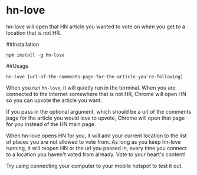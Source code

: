 hn-love
=======

hn-love will open that HN article you wanted to vote on when you get to a location that is not HR.

##Installation

    npm install -g hn-love


##Usage

    hn-love [url-of-the-comments-page-for-the-article-you're-following]

When you run `hn-love`, it will quietly run in the terminal. When you are connected to the internet somewhere that is not HR, Chrome will open HN so you can upvote the article you want.

If you pass in the optional argument, which should be a url of the comments page for the article you would love to upvote, Chrome will open that page for you instead of the HN main page.

When hn-love opens HN for you, it will add your current location to the list of places you are not allowed to vote from. As long as you keep hn-love running, it will reopen HN or the url you passed in, every time you connect to a location you haven't voted from already. Vote to your heart's content!

Try using connecting your computer to your mobile hotspot to test it out.